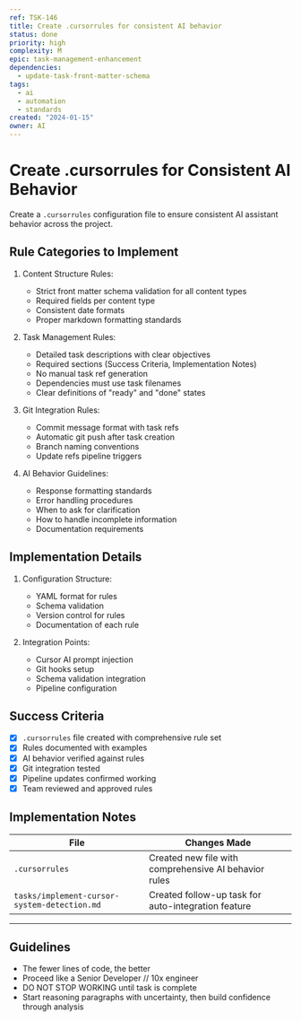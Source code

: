 ```yaml
---
ref: TSK-146
title: Create .cursorrules for consistent AI behavior
status: done
priority: high
complexity: M
epic: task-management-enhancement
dependencies:
  - update-task-front-matter-schema
tags:
  - ai
  - automation
  - standards
created: "2024-01-15"
owner: AI
---
```


# Create .cursorrules for Consistent AI Behavior

Create a `.cursorrules` configuration file to ensure consistent AI assistant behavior across the project.

## Rule Categories to Implement

1. Content Structure Rules:

   - Strict front matter schema validation for all content types
   - Required fields per content type
   - Consistent date formats
   - Proper markdown formatting standards

2. Task Management Rules:

   - Detailed task descriptions with clear objectives
   - Required sections (Success Criteria, Implementation Notes)
   - No manual task ref generation
   - Dependencies must use task filenames
   - Clear definitions of "ready" and "done" states

3. Git Integration Rules:

   - Commit message format with task refs
   - Automatic git push after task creation
   - Branch naming conventions
   - Update refs pipeline triggers

4. AI Behavior Guidelines:
   - Response formatting standards
   - Error handling procedures
   - When to ask for clarification
   - How to handle incomplete information
   - Documentation requirements

## Implementation Details

1. Configuration Structure:

   - YAML format for rules
   - Schema validation
   - Version control for rules
   - Documentation of each rule

2. Integration Points:
   - Cursor AI prompt injection
   - Git hooks setup
   - Schema validation integration
   - Pipeline configuration

## Success Criteria

- [x] `.cursorrules` file created with comprehensive rule set
- [x] Rules documented with examples
- [x] AI behavior verified against rules
- [x] Git integration tested
- [x] Pipeline updates confirmed working
- [x] Team reviewed and approved rules

## Implementation Notes

| File                                         | Changes Made                                          |
| -------------------------------------------- | ----------------------------------------------------- |
| `.cursorrules`                               | Created new file with comprehensive AI behavior rules |
| `tasks/implement-cursor-system-detection.md` | Created follow-up task for auto-integration feature   |

---

## Guidelines

- The fewer lines of code, the better
- Proceed like a Senior Developer // 10x engineer
- DO NOT STOP WORKING until task is complete
- Start reasoning paragraphs with uncertainty, then build confidence through analysis
